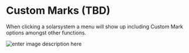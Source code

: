 # Custom Marks (TBD)

When clicking a solarsystem a menu will show up including Custom Mark options amongst other functions.

![enter image description here](https://raw.githubusercontent.com/Risingson/eedocs/master/docs/images/menus/custom-marks.png)

<!--stackedit_data:
eyJoaXN0b3J5IjpbLTUwODU5MzY0NSwtNjI2MDM0ODg3LDE2OT
U2NDQ4NTIsMTUyMzY2ODk5OF19
-->